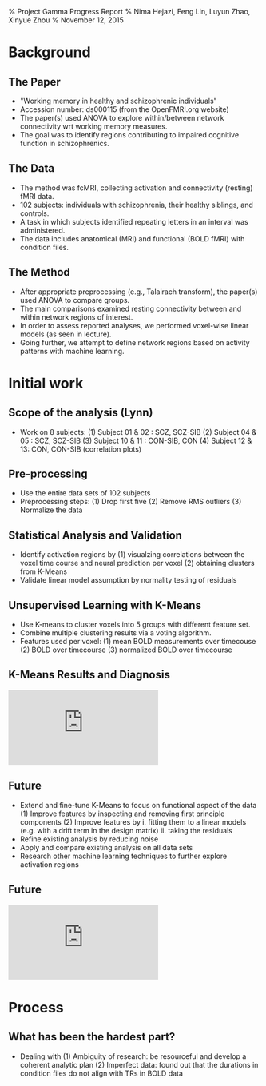 % Project Gamma Progress Report
% Nima Hejazi, Feng Lin, Luyun Zhao, Xinyue Zhou
% November 12, 2015


# Background

## The Paper

- "Working memory in healthy and schizophrenic individuals"
- Accession number: ds000115 (from the OpenFMRI.org website)
- The paper(s) used ANOVA to explore within/between network connectivity wrt working memory measures.
- The goal was to identify regions contributing to impaired cognitive function in schizophrenics.

## The Data

- The method was fcMRI, collecting activation and connectivity (resting) fMRI data.
- 102 subjects: individuals with schizophrenia, their healthy siblings, and controls.
- A task in which subjects identified repeating letters in an interval was administered.
- The data includes anatomical (MRI) and functional (BOLD fMRI) with condition files.

## The Method

- After appropriate preprocessing (e.g., Talairach transform), the paper(s) used ANOVA to compare groups.
- The main comparisons examined resting connectivity between and within network regions of interest.
- In order to assess reported analyses, we performed voxel-wise linear models (as seen in lecture).
- Going further, we attempt to define network regions based on activity patterns with machine learning.

# Initial work

## Scope of the analysis (Lynn)

- Work on 8 subjects:
	(1) Subject 01 & 02 : SCZ, SCZ-SIB
	(2) Subject 04 & 05 : SCZ, SCZ-SIB
	(3) Subject 10 & 11 : CON-SIB, CON
	(4) Subject 12 & 13:  CON, CON-SIB
	(correlation plots)

## Pre-processing

- Use the entire data sets of 102 subjects
- Preprocessing steps: 
    (1) Drop first five
    (2) Remove RMS outliers
    (3) Normalize the data 

## Statistical Analysis and Validation

- Identify activation regions by
    (1) visualzing correlations between the voxel time course and neural prediction per voxel
    (2) obtaining clusters from K-Means
- Validate linear model assumption by normality testing of residuals

## Unsupervised Learning with K-Means

- Use K-means to cluster voxels into 5 groups with different feature set.
- Combine multiple clustering results via a voting algorithm.
- Features used per voxel: 
    (1) mean BOLD measurements over timecouse
    (2) BOLD over timecourse
    (3) normalized BOLD over timecourse

## K-Means Results and Diagnosis
![Comparison across feature sets for the same subject](https://s3-us-west-2.amazonaws.com/stat159datascience/subject_across_methods.pdf)

## Future

- Extend and fine-tune K-Means to focus on functional aspect of the data
    (1) Improve features by inspecting and removing first principle components
    (2) Improve features by 
        i. fitting them to a linear models (e.g. with a drift term in the design matrix) 
        ii. taking the residuals
- Refine existing analysis by reducing noise
- Apply and compare existing analysis on all data sets
- Research other machine learning techniques to further explore activation regions

## Future
![An example: residuals after removing the first two PCs](https://s3-us-west-2.amazonaws.com/stat159datascience/first_pcs_removed.pdf)

# Process

## What has been the hardest part?

- Dealing with 
    (1) Ambiguity of research: be resourceful and develop a coherent analytic plan
    (2) Imperfect data: found out that the durations in condition files do not align with TRs in BOLD data
